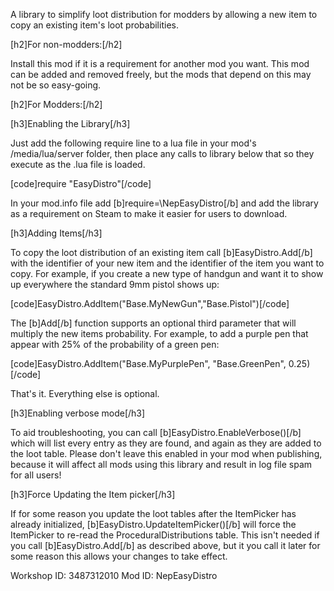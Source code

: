 A library to simplify loot distribution for modders by allowing a new item to copy an existing item's loot probabilities.

[h2]For non-modders:[/h2]

Install this mod if it is a requirement for another mod you want.  This mod can be added and removed freely, but the mods that depend on this may not be so easy-going.

[h2]For Modders:[/h2]

[h3]Enabling the Library[/h3]

Just add the following require line to a lua file in your mod's /media/lua/server folder, then place any calls to library below that so they execute as the .lua file is loaded.

[code]require "EasyDistro"[/code]

In your mod.info file add [b]require=\NepEasyDistro[/b] and add the library as a requirement on Steam to make it easier for users to download.

[h3]Adding Items[/h3]

To copy the loot distribution of an existing item call [b]EasyDistro.Add[/b] with the identifier of your new item and the identifier of the item you want to copy. For example, if you create a new type of handgun and want it to show up everywhere the standard 9mm pistol shows up:

[code]EasyDistro.AddItem("Base.MyNewGun","Base.Pistol")[/code]

The [b]Add[/b] function supports an optional third parameter that will multiply the new items probability. For example, to add a purple pen that appear with 25% of the probability of a green pen:

[code]EasyDistro.AddItem("Base.MyPurplePen", "Base.GreenPen", 0.25)[/code]



That's it.  Everything else is optional.


[h3]Enabling verbose mode[/h3]

To aid troubleshooting, you can call [b]EasyDistro.EnableVerbose()[/b] which will list every entry as they are found, and again as they are added to the loot table.  Please don't leave this enabled in your mod when publishing, because it will affect all mods using this library and result in log file spam for all users!

[h3]Force Updating the Item picker[/h3]

If for some reason you update the loot tables after the ItemPicker has already initialized, [b]EasyDistro.UpdateItemPicker()[/b]  will force the ItemPicker to re-read the ProceduralDistributions table.  This isn't needed if you call [b]EasyDistro.Add[/b] as described above, but it you call it later for some reason this allows your changes to take effect.




Workshop ID: 3487312010
Mod ID: NepEasyDistro
